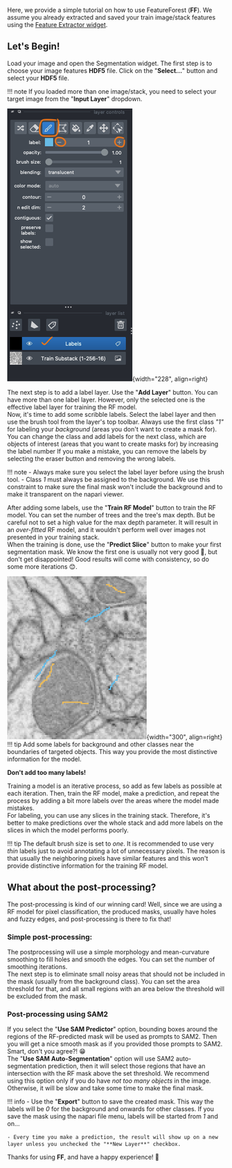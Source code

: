 Here, we provide a simple tutorial on how to use FeatureForest (**FF**). We assume you already extracted and saved your train image/stack features using the [Feature Extractor widget](feature_extractor.md).

## Let's Begin!
Load your image and open the Segmentation widget. The first step is to choose your image features **HDF5** file. Click on the "**Select...**" button and select your **HDF5** file.

!!! note
    If you loaded more than one image/stack, you need to select your target image from the "**Input Layer**" dropdown.

![Layer Tools](assets/labeling_1.png){width="228", align=right}

The next step is to add a label layer. Use the "**Add Layer**" button. You can have more than one label layer. However, only the selected one is the effective label layer for training the RF model.  
Now, it's time to add some scribble labels. Select the label layer and then use the brush tool from the layer's top toolbar. Always use the first class *"1"* for labeling your *background* (areas you don't want to create a mask for).  
You can change the class and add labels for the next class, which are objects of interest (areas that you want to create masks for) by increasing the label number
If you make a mistake, you can remove the labels by selecting the eraser button and removing the wrong labels.

!!! note
    - Always make sure you select the label layer before using the brush tool.
    - Class *1* must always be assigned to the background. We use this constraint to make sure the final mask won't include the background and to make it transparent on the napari viewer.

After adding some labels, use the "**Train RF Model**" button to train the RF model. You can set the number of trees and the tree's max depth. But be careful not to set a high value for the max depth parameter. It will result in an *over-fitted* RF model, and it wouldn't perform well over images not presented in your training stack.  
When the training is done, use the "**Predict Slice**" button to make your first segmentation mask. We know the first one is usually not very good 🙁, but don't get disappointed! Good results will come with consistency, so do some more iterations 😊.

![Layer Tools](assets/labeling_2.png){width="300", align=right}
!!! tip
    Add some labels for background and other classes near the boundaries of targeted objects. This way you provide the most distinctive information for the model.

**Don't add too many labels!**

Training a model is an iterative process, so add as few labels as possible at each iteration. Then, train the RF model, make a prediction, and repeat the process by adding a bit more labels over the areas where the model made mistakes.  
For labeling, you can use any slices in the training stack. Therefore, it's better to make predictions over the whole stack and add more labels on the slices in which the model performs poorly.

!!! tip
    The default brush size is set to *one*. It is recommended to use very *thin* labels just to avoid annotating a lot of unnecessary pixels. The reason is that usually the neighboring pixels have similar features and this won't provide distinctive information for the training RF model.

## What about the post-processing?
The post-processing is kind of our winning card! Well, since we are using a RF model for pixel classification, the produced masks, usually have holes and fuzzy edges, and post-processing is there to fix that!

### Simple post-processing:
The postprocessing will use a simple morphology and mean-curvature smoothing to fill holes and smooth the edges. You can set the number of smoothing iterations.  
The next step is to eliminate small noisy areas that should not be included in the mask (usually from the background class). You can set the area threshold for that, and all small regions with an area below the threshold will be excluded from the mask.

### Post-processing using SAM2
If you select the "**Use SAM Predictor**" option, bounding boxes around the regions of the RF-predicted mask will be used as prompts to SAM2. Then you will get a nice smooth mask as if you provided those prompts to SAM2. Smart, don't you agree?! 😁  
The "**Use SAM Auto-Segmentation**" option will use SAM2 auto-segmentation prediction, then it will select those regions that have an intersection with the RF mask above the set threshold. We recommend using this option only if you do have *not too many objects* in the image. Otherwise, it will be slow and take some time to make the final mask.

!!! info
    - Use the "**Export**" button to save the created mask. This way the labels will be *0* for the background and onwards for other classes. If you save the mask using the napari file menu, labels will be started from *1* and on...

    - Every time you make a prediction, the result will show up on a new layer unless you unchecked the "**New Layer**" checkbox.

Thanks for using **FF**, and have a happy experience! 🙌
